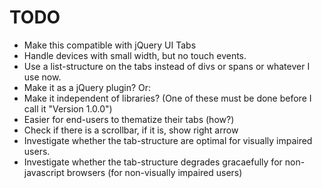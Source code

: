 TODO
====



<ul>
<li> Make this compatible with jQuery UI Tabs
<li> Handle devices with small width, but no touch events.
<li> Use a list-structure on the tabs instead of divs or spans or whatever I use now.
<li> Make it as a jQuery plugin? Or:
<li> Make it independent of libraries? (One of these must be done before I call it "Version 1.0.0")
<li> Easier for end-users to thematize their tabs (how?)
<li> Check if there is a scrollbar, if it is, show right arrow
<li> Investigate whether the tab-structure are optimal for visually impaired users.
<li> Investigate whether the tab-structure degrades gracaefully for non-javascript browsers (for non-visually impaired users)
</ul>
